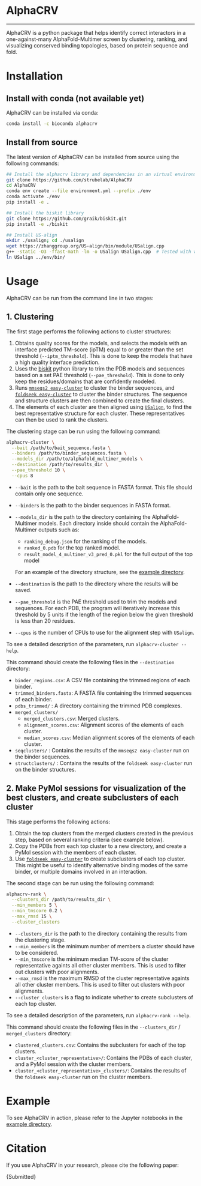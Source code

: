 # AlphaCRV
---

AlphaCRV is a python package that helps identify correct interactors in a one-against-many AlphaFold-Multimer screen by clustering, ranking, and visualizing conserved binding topologies, based on protein sequence and fold. 

# Installation

## Install with conda (not available yet)

AlphaCRV can be installed via conda:

```bash
conda install -c bioconda alphacrv
```

## Install from source

The latest version of AlphaCRV can be installed from source using the following commands:

```bash
## Install the alphacrv library and dependencies in an virtual environment
git clone https://github.com/strubelab/AlphaCRV
cd AlphaCRV
conda env create --file environment.yml --prefix ./env
conda activate ./env
pip install -e .

## Install the biskit library
git clone https://github.com/graik/biskit.git
pip install -e ./biskit

## Install US-align
mkdir ./usalign; cd ./usalign
wget https://zhanggroup.org/US-align/bin/module/USalign.cpp
g++ -static -O3 -ffast-math -lm -o USalign USalign.cpp  # Tested with with g++ 6.4.0
ln USalign ../env/bin/
```

# Usage

AlphaCRV can be run from the command line in two stages:

## 1. Clustering

The first stage performs the following actions to cluster structures:

1. Obtains quality scores for the models, and selects the models with an interface predicted TM-score (ipTM) equal to or greater than the set threshold (`--iptm_threshold`). This is done to keep the models that have a high quality interface prediction.
2. Uses the [biskit](https://github.com/graik/biskit) python library to trim the PDB models and sequences based on a set PAE threshold (`--pae_threshold`). This is done to only keep the residues/domains that are confidently modeled.
3. Runs [`mmseqs2 easy-cluster`](https://github.com/soedinglab/MMseqs2) to cluster the binder sequences, and [`foldseek easy-cluster`](https://github.com/steineggerlab/foldseek) to cluster the binder structures. The sequence and structure clusters are then combined to create the final clusters.
4. The elements of each cluster are then aligned using [`USalign`](https://zhanggroup.org/US-align/), to find the best representative structure for each cluster. These representatives can then be used to rank the clusters.

The clustering stage can be run using the following command:

```bash
alphacrv-cluster \
  --bait /path/to/bait_sequence.fasta \
  --binders /path/to/binder_sequences.fasta \
  --models_dir /path/to/alphafold_multimer_models \
  --destination /path/to/results_dir \
  --pae_threshold 10 \
  --cpus 8
```

- `--bait` is the path to the bait sequence in FASTA format. This file should contain only one sequence.
- `--binders` is the path to the binder sequences in FASTA format.
- `--models_dir` is the path to the directory containing the AlphaFold-Multimer models. Each directory inside should contain the AlphaFold-Multimer outputs such as:
    - `ranking_debug.json` for the ranking of the models.
    - `ranked_0.pdb` for the top ranked model.
    - `result_model_4_multimer_v3_pred_0.pkl` for the full output of the top model

    For an example of the directory structure, see the [example directory](example/).
- `--destination` is the path to the directory where the results will be saved.
- `--pae_threshold` is the PAE threshold used to trim the models and sequences. For each PDB, the program will iteratively increase this threshold by 5 units if the length of the region below the given threshold is less than 20 residues.
- `--cpus` is the number of CPUs to use for the alignment step with `USalign`.

To see a detailed description of the parameters, run `alphacrv-cluster --help`.

This command should create the following files in the `--destination` directory:

- `binder_regions.csv`: A CSV file containing the trimmed regions of each binder.
- `trimmed_binders.fasta`: A FASTA file containing the trimmed sequences of each binder.
- `pdbs_trimmed/` : A directory containing the trimmed PDB complexes.
- `merged_clusters/`
    - `merged_clusters.csv`: Merged clusters.
    - `alignment_scores.csv`: Alignment scores of the elements of each cluster.
    - `median_scores.csv`: Median alignment scores of the elements of each cluster.
- `seqclusters/` : Contains the results of the `mmseqs2 easy-cluster` run on the binder sequences.
- `structclusters/` : Contains the results of the `foldseek easy-cluster` run on the binder structures.


## 2. Make PyMol sessions for visualization of the best clusters, and create subclusters of each cluster

This stage performs the following actions:

1. Obtain the top clusters from the merged clusters created in the previous step, based on several ranking criteria (see example below).
2. Copy the PDBs from each top cluster to a new directory, and create a PyMol session with the members of each cluster.
3. Use [`foldseek easy-cluster`](https://github.com/steineggerlab/foldseek) to create subclusters of each top cluster. This might be useful to identify alternative binding modes of the same binder, or multiple domains involved in an interaction.

The second stage can be run using the following command:

```bash
alphacrv-rank \
  --clusters_dir /path/to/results_dir \
  --min_members 5 \
  --min_tmscore 0.2 \
  --max_rmsd 15 \
  --cluster_clusters
```

- `--clusters_dir` is the path to the directory containing the results from the clustering stage.
- `--min_members` is the minimum number of members a cluster should have to be considered.
- `--min_tmscore` is the minimum median TM-score of the cluster representative againts all other cluster members. This is used to filter out clusters with poor alignments.
- `--max_rmsd` is the maximum RMSD of the cluster representative againts all other cluster members. This is used to filter out clusters with poor alignments.
- `--cluster_clusters` is a flag to indicate whether to create subclusters of each top cluster.

To see a detailed description of the parameters, run `alphacrv-rank --help`.

This command should create the following files in the `--clusters_dir` / `merged_clusters` directory:

- `clustered_clusters.csv`: Contains the subclusters for each of the top clusters.
- `cluster_<cluster_representative>/`: Contains the PDBs of each cluster, and a PyMol session with the cluster members.
- `cluster_<cluster_representative>_clusters/`: Contains the results of the `foldseek easy-cluster` run on the cluster members.


# Example

To see AlphaCRV in action, please refer to the Jupyter notebooks in the [example directory](example/).

# Citation

If you use AlphaCRV in your research, please cite the following paper:

{Submitted}

